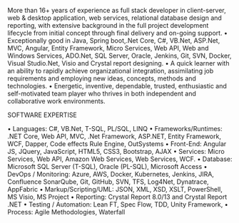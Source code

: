 More than 16+ years of experience as full stack developer in client-server, web & desktop application, web services, relational database design and reporting, with extensive background in the full project development lifecycle from initial concept through final delivery and on-going support.
• Exceptionally good in Java, Spring boot,.Net Core, C#, VB.Net, ASP.Net, MVC, Angular, Entity Framework, Micro Services, Web API, Web and Windows Services, ADO.Net, SQL Server, Oracle, Jenkins, Git, SVN, Docker, Visual Studio.Net, Visio and Crystal report designing.
• A quick learner with an ability to rapidly achieve organizational integration, assimilating job requirements and employing new ideas, concepts, methods and technologies.
• Energetic, inventive, dependable, trusted, enthusiastic and self-motivated team player who thrives in both independent and collaborative work environments. 

SOFTWARE EXPERTISE

• Languages: C#, VB.Net, T-SQL, PL/SQL, LINQ
• Frameworks/Runtimes: .NET Core, Web API, MVC, .Net Framework, ASP.NET, Entity Framework, WCF, Dapper, Code effects Rule Engine, OutSystems
• Front-End: Angular JS, JQuery, JavaScript, HTML5, CSS3, Bootstrap, AJAX
• Services: Micro Services, Web API, Amazon Web Services, Web Services, WCF.
• Database: Microsoft SQL Server (T-SQL), Oracle (PL-SQL), Microsoft Access 
• DevOps / Monitoring: Azure, AWS, Docker, Kubernetes, Jenkins, JIRA, Confluence SonarQube, Git, GitHub, SVN, TFS, Log4Net, Dynatrace, AppFabric
• Markup/Scripting/UML: JSON, XML, XSD, XSLT, PowerShell, MS Visio, MS Project
• Reporting: Crystal Report 8.0/13 and Crystal Report .NET
• Testing / Automation: Lean FT, Spec Flow, TDD, Unity Framework, 
• Process: Agile Methodologies, Waterfall
